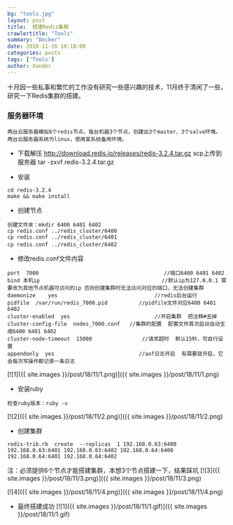 ```yaml
---
bg: "tools.jpg"
layout: post
title:  搭建Redis集群
crawlertitle: "Tools"
summary: "Docker"
date: 2018-11-16 10:18:00
categories: posts
tags: ['Tools']
author: Xander
---
```


十月因一些私事和繁忙的工作没有研究一些感兴趣的技术，11月终于清闲了一些，研究一下Redis集群的搭建。


### 服务器环境

```text
两台云服务器模拟6个redis节点，每台机器3个节点，创建出3个master、3个salve环境。
两台云服务器系统为linux，使用某系统备用环境。
```

* 下载解压
http://download.redis.io/releases/redis-3.2.4.tar.gz
scp上传到服务器
tar -zxvf redis-3.2.4.tar.gz

* 安装
```text
cd redis-3.2.4
make && make install
```

* 创建节点
```text
创建文件夹：mkdir 6400 6401 6402
cp redis.conf ../redis_cluster/6400
cp redis.conf ../redis_cluster/6401
cp redis.conf ../redis_cluster/6402　
```

* 修改redis.conf文件内容
```
port  7000                                        //端口6400 6401 6402        
bind 本机ip                                       //默认ip为127.0.0.1 需要改为其他节点机器可访问的ip 否则创建集群时无法访问对应的端口，无法创建集群
daemonize    yes                               //redis后台运行
pidfile  /var/run/redis_7000.pid          //pidfile文件对应6400 6401 6402
cluster-enabled  yes                           //开启集群  把注释#去掉
cluster-config-file  nodes_7000.conf   //集群的配置  配置文件首次启动自动生成6400 6401 6402
cluster-node-timeout  15000                //请求超时  默认15秒，可自行设置
appendonly  yes                           //aof日志开启  有需要就开启，它会每次写操作都记录一条日志　
```

[![1]({{ site.images }}/post/18/11/1.png)]({{ site.images }}/post/18/11/1.png)

* 安装ruby
```text
检查ruby版本：ruby -v
```

[![2]({{ site.images }}/post/18/11/2.png)]({{ site.images }}/post/18/11/2.png)

* 创建集群
```text
redis-trib.rb  create  --replicas  1 192.168.0.63:6400 192.168.0.63:6401 192.168.0.63:6402 192.168.0.64:6400 192.168.0.64:6401 192.168.0.64:6402
```

注：必须提供6个节点才能搭建集群，本想3个节点搭建一下，结果踩坑
[![3]({{ site.images }}/post/18/11/3.png)]({{ site.images }}/post/18/11/3.png)

[![4]({{ site.images }}/post/18/11/4.png)]({{ site.images }}/post/18/11/4.png)

* 最终搭建成功
[![1]({{ site.images }}/post/18/11/1.gif)]({{ site.images }}/post/18/11/1.gif)

